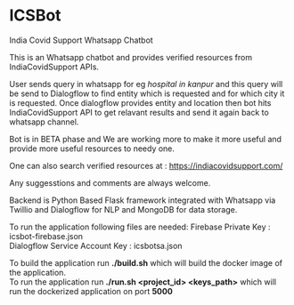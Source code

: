 # ICSBot
India Covid Support Whatsapp Chatbot

This is an Whatsapp chatbot and provides verified resources from IndiaCovidSupport APIs.

User sends query in whatsapp for eg *hospital in kanpur* and this query will be send to Dialogflow to find entity which is requested and for which city it is requested.
Once dialogflow provides entity and location then bot hits IndiaCovidSupport API to get relavant results and send it again back to whatsapp channel.

Bot is in BETA phase and We are working more to make it more useful and provide more useful resources to needy one.

One can also search verified resources at : https://indiacovidsupport.com/

Any suggesstions and comments are always welcome.

Backend is Python Based Flask framework integrated with Whatsapp via Twillio and Dialogflow for NLP and MongoDB for data storage.

To run the application following files are needed:
Firebase Private Key : icsbot-firebase.json<br>
Dialogflow Service Account Key : icsbotsa.json<br>

To build the application run <b>./build.sh</b> which will build the docker image of the application. <br>
To run the application run <b>./run.sh <project_id> <keys_path></b> which will run the dockerized application on port <b>5000</b>